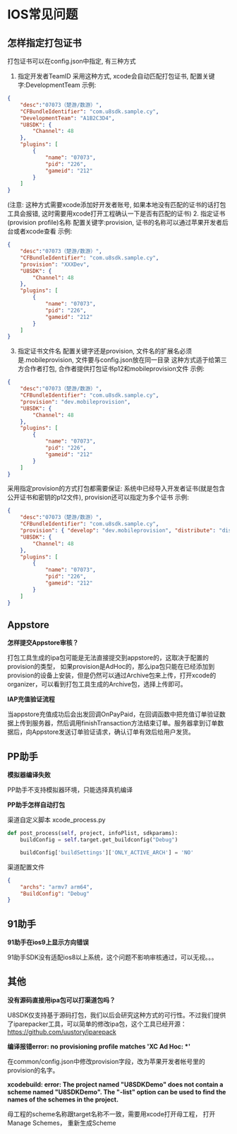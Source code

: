 IOS常见问题
=========

怎样指定打包证书
---------

打包证书可以在config.json中指定, 有三种方式
1. 指定开发者TeamID
采用这种方式, xcode会自动匹配打包证书, 配置关键字:DevelopmentTeam 
示例:
``` json
{
    "desc":"07073（楚游/数游）",
    "CFBundleIdentifier": "com.u8sdk.sample.cy",
    "DevelopmentTeam": "A1B2C3D4",
    "U8SDK": {
        "Channel": 48
    },
    "plugins": [
        {
            "name": "07073",
            "pid": "226",
            "gameid": "212"
        }
    ]
}
```
(注意: 这种方式需要xcode添加好开发者账号, 如果本地没有匹配的证书的话打包工具会报错, 这时需要用xcode打开工程确认一下是否有匹配的证书)
2. 指定证书(provision profile)名称
配置关键字:provision, 证书的名称可以通过苹果开发者后台或者xcode查看
示例:
``` json
{
    "desc":"07073（楚游/数游）",
    "CFBundleIdentifier": "com.u8sdk.sample.cy",
    "provision": "XXXDev",
    "U8SDK": {
        "Channel": 48
    },
    "plugins": [
        {
            "name": "07073",
            "pid": "226",
            "gameid": "212"
        }
    ]
}
```
3. 指定证书文件名
配置关键字还是provision, 文件名的扩展名必须是.mobileprovision, 文件要与config.json放在同一目录
这种方式适于给第三方合作者打包, 合作者提供打包证书p12和mobileprovision文件
示例:

``` json
{
    "desc":"07073（楚游/数游）",
    "CFBundleIdentifier": "com.u8sdk.sample.cy",
    "provision": "dev.mobileprovision",
    "U8SDK": {
        "Channel": 48
    },
    "plugins": [
        {
            "name": "07073",
            "pid": "226",
            "gameid": "212"
        }
    ]
}
```
采用指定provision的方式打包都需要保证: 系统中已经导入开发者证书(就是包含公开证书和密钥的p12文件),
provision还可以指定为多个证书
示例:

``` json
{
    "desc":"07073（楚游/数游）",
    "CFBundleIdentifier": "com.u8sdk.sample.cy",
    "provision": { "develop": "dev.mobileprovision", "distribute": "dis.mobileprovision"},
    "U8SDK": {
        "Channel": 48
    },
    "plugins": [
        {
            "name": "07073",
            "pid": "226",
            "gameid": "212"
        }
    ]
}
```

Appstore
---------
**怎样提交Appstore审核？**

打包工具生成的ipa包可能是无法直接提交到appstore的，这取决于配置的provision的类型， 如果provision是AdHoc的，那么ipa包只能在已经添加到provision的设备上安装，但是仍然可以通过Archive包来上传，打开xcode的organizer，可以看到打包工具生成的Archive包，选择上传即可。

**IAP充值验证流程**

当appstore充值成功后会出发回调OnPayPaid，在回调函数中把充值订单验证数据上传到服务器，然后调用finishTransaction方法结束订单。服务器拿到订单数据后，向Appstore发送订单验证请求，确认订单有效后给用户发货。

PP助手
---------

**模拟器编译失败**

PP助手不支持模拟器环境，只能选择真机编译

**PP助手怎样自动打包**

渠道自定义脚本 xcode_process.py
``` python
def post_process(self, project, infoPlist, sdkparams):
    buildConfig = self.target.get_buildconfig("Debug")

    buildConfig['buildSettings']['ONLY_ACTIVE_ARCH'] = 'NO'
```
渠道配置文件
``` json
{
	"archs": "armv7 arm64",
    "BuildConfig": "Debug"
}
```

91助手
---------
**91助手在ios9上显示方向错误**

91助手SDK没有适配ios8以上系统，这个问题不影响审核通过，可以无视。。。

其他
---------
**没有源码直接用ipa包可以打渠道包吗？**

U8SDK仅支持基于源码打包，我们以后会研究这种方式的可行性。不过我们提供了iparepacker工具，可以简单的修改ipa包，这个工具已经开源：https://github.com/uustory/iparepack

**编译报错error: no provisioning profile matches 'XC Ad Hoc: \*'**

在common/config.json中修改provision字段，改为苹果开发者帐号里的provision的名字。

**xcodebuild: error: The project named "U8SDKDemo" does not contain a scheme named "U8SDKDemo". The "-list" option can be used to find the names of the schemes in the project.**

母工程的scheme名称跟target名称不一致，需要用xcode打开母工程， 打开Manage Schemes， 重新生成Scheme
